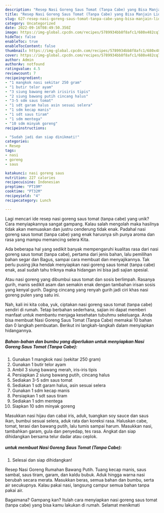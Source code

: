 ```yaml
---
description: "Resep Nasi Goreng Saus Tomat (Tanpa Cabe) yang Bisa Manjain Lidah"
title: "Resep Nasi Goreng Saus Tomat (Tanpa Cabe) yang Bisa Manjain Lidah"
slug: 627-resep-nasi-goreng-saus-tomat-tanpa-cabe-yang-bisa-manjain-lidah
category: Uncategorized
date: 2022-09-16T08:49:50.350Z
image: https://img-global.cpcdn.com/recipes/5789934bb8f8afc1/680x482cq70/nasi-goreng-saus-tomat-tanpa-cabe-foto-resep-utama.jpg
hideToc: false
enableToc: true
enableTocContent: false
thumbnail: https://img-global.cpcdn.com/recipes/5789934bb8f8afc1/680x482cq70/nasi-goreng-saus-tomat-tanpa-cabe-foto-resep-utama.jpg
cover: https://img-global.cpcdn.com/recipes/5789934bb8f8afc1/680x482cq70/nasi-goreng-saus-tomat-tanpa-cabe-foto-resep-utama.jpg
author: Admin
authorAv: notfound
ratingvalue: 4.5
reviewcount: 7
recipeingredient:
- "1 mangkok nasi sekitar 250 gram"
- "1 butir telor ayam"
- "3 siung bawang merah irisiris tipis"
- "2 siung bawang putih cincang halus"
- "3-5 sdm saus tomat"
- "1 sdt garam halus asin sesuai selera"
- "1 sdm kecap manis"
- "1 sdt saus tiram"
- "1 sdm mentega"
- "10 sdm minyak goreng"
recipeinstructions:

- "Sudah jadi dan siap dinikmati!"
categories:
- Resep
tags:
- nasi
- goreng
- saus

katakunci: nasi goreng saus 
nutrition: 227 calories
recipecuisine: Indonesian
preptime: "PT19M"
cooktime: "PT32M"
recipeyield: "4"
recipecategory: Lunch

---
```





Lagi mencari ide resep nasi goreng saus tomat (tanpa cabe) yang unik? Cara menyiapkannya sangat gampang. Kalau salah mengolah maka hasilnya tidak akan memuaskan dan justru cenderung tidak enak. Padahal nasi goreng saus tomat (tanpa cabe) yang enak harusnya sih punya aroma dan rasa yang mampu memancing selera Kita.





Ada beberapa hal yang sedikit banyak mempengaruhi kualitas rasa dari nasi goreng saus tomat (tanpa cabe), pertama dari jenis bahan, lalu pemilihan bahan segar dan Bagus, sampai cara membuat dan menyajikannya. Tak perlu pusing jika hendak menyiapkan nasi goreng saus tomat (tanpa cabe) enak,      asal sudah tahu triknya maka hidangan ini bisa jadi sajian spesial.














Atau nasi goreng yang dibumbui saus tomat dan sosis berlimpah. Rasanya gurih, manis sedikit asam dan semakin enak dengan tambahan irisan sosis yang kenyal gurih. Daging cincang yang renyah gurih jadi ciri khas nasi goreng pulen yang satu ini.






Nah, kali ini kita coba, yuk, ciptakan nasi goreng saus tomat (tanpa cabe) sendiri di rumah. Tetap berbahan sederhana, sajian ini dapat memberi manfaat untuk membantu menjaga kesehatan tubuhmu sekeluarga. Anda bisa membuat Nasi Goreng Saus Tomat (Tanpa Cabe) memakai 10 bahan dan 0 langkah pembuatan. Berikut ini langkah-langkah dalam menyiapkan hidangannya.

<!--inarticleads1-->

##### Bahan-bahan dan bumbu yang diperlukan untuk menyiapkan Nasi Goreng Saus Tomat (Tanpa Cabe):

1. Gunakan 1 mangkok nasi (sekitar 250 gram)
1. Gunakan 1 butir telor ayam
1. Ambil 3 siung bawang merah, iris-iris tipis
1. Persiapkan 2 siung bawang putih, cincang halus
1. Sediakan 3-5 sdm saus tomat
1. Sediakan 1 sdt garam halus, asin sesuai selera
1. Gunakan 1 sdm kecap manis
1. Persiapkan 1 sdt saus tiram
1. Sediakan 1 sdm mentega
1. Siapkan 10 sdm minyak goreng


Masukkan nasi hijau dan cabai iris, aduk, tuangkan soy sauce dan saus ikan, bumbui sesuai selera, aduk rata dan koreksi rasa. Haluskan cabe, tomat, terasi dan bawang putih, lalu tumis sampai harum. Masukkan nasi, tambahkan garam, gula dan penyedap, tes rasa. Angkat dan siap dihidangkan bersama telur dadar atau ceplok. 

<!--inarticleads2-->

#####  untuk membuat Nasi Goreng Saus Tomat (Tanpa Cabe):


1. Selesai dan siap dihidangkan!

Resep Nasi Goreng Rumahan Bawang Putih. Tuang kecap manis, saus sambal, saus tiram, garam, dan kaldu bubuk. Aduk hingga warna nasi berubah secara merata. Masukkan beras, semua bahan dan bumbu, serta air secukupnya. Kalau pakai nasi, langsung campur semua bahan tanpa pakai air. 

Bagaimana? Gampang kan? Itulah cara menyiapkan nasi goreng saus tomat (tanpa cabe) yang bisa kamu lakukan di rumah. Selamat menikmati
